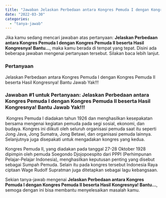 ```yaml
---
title: "Jawaban Jelaskan Perbedaan antara Kongres Pemuda I dengan Kongres Pemuda II beserta Hasil Kongresnya! Bantu..."
date: "2022-03-30"
categories: 
  - "tanya-jawab"
---
```


Jika kamu sedang mencari jawaban atas pertanyaan: **Jelaskan Perbedaan antara Kongres Pemuda I dengan Kongres Pemuda II beserta Hasil Kongresnya! Bantu...**, maka kamu berada di tempat yang tepat. Disini ada beberapa jawaban mengenai pertanyaan tersebut. Silakan baca lebih lanjut.

### Pertanyaan

Jelaskan Perbedaan antara Kongres Pemuda I dengan Kongres Pemuda II beserta Hasil Kongresnya! Bantu Jawab Yak!!!

### Jawaban #1 untuk Pertanyaan: Jelaskan Perbedaan antara Kongres Pemuda I dengan Kongres Pemuda II beserta Hasil Kongresnya! Bantu Jawab Yak!!!

 Kongres Pemuda I diadakan tahun 1926 dan menghasilkan kesepakatan bersama mengenai kegiatan pemuda pada segi sosial, ekonomi, dan budaya. Kongres ini diikuti oleh seluruh organisasi pemuda saat itu seperti Jong Java, Jong Sumatra, Jong Betawi, dan organisasi pemuda lainnya. Selanjutnya juga disepakati untuk mengadakan kongres yang kedua.  
  
Kongres Pemuda II, yang diadakan pada tanggal 27-28 Oktober 1928 dipimpin oleh pemuda Soegondo Djojopoespito dari PPPI (Perhimpunan Pelajar-Pelajar Indonesia), menghasilkan keputusan penting yang disebut sebagai Sumpah Pemuda. Selain itu pada kongres tersebut Indonesia Raya ciptaan Wage Rudolf Supratman juga ditetapkan sebagai lagu kebangsaan.  
  

Sekian tanya-jawab mengenai **Jelaskan Perbedaan antara Kongres Pemuda I dengan Kongres Pemuda II beserta Hasil Kongresnya! Bantu...**, semoga dengan ini bisa membantu menyelesaikan masalah kamu.
